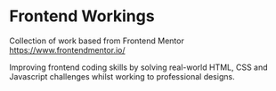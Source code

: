 # Frontend Workings

Collection of work based from Frontend Mentor https://www.frontendmentor.io/

Improving frontend coding skills by solving real-world HTML, CSS and Javascript challenges whilst working to professional designs.
